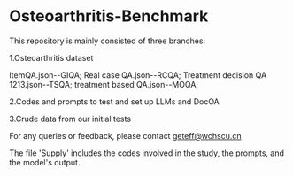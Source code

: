 # Osteoarthritis-Benchmark
This repository is mainly consisted of three branches: 

1.Osteoarthritis dataset

ltemQA.json--GIQA;
Real case QA.json--RCQA;
Treatment decision QA 1213.json--TSQA;
treatment based QA.json--MOQA;

2.Codes and prompts to test and set up LLMs and DocOA

3.Crude data from our initial tests

For any queries or feedback, please contact geteff@wchscu.cn

The file 'Supply' includes the codes involved in the study, the prompts, and the model's output.
